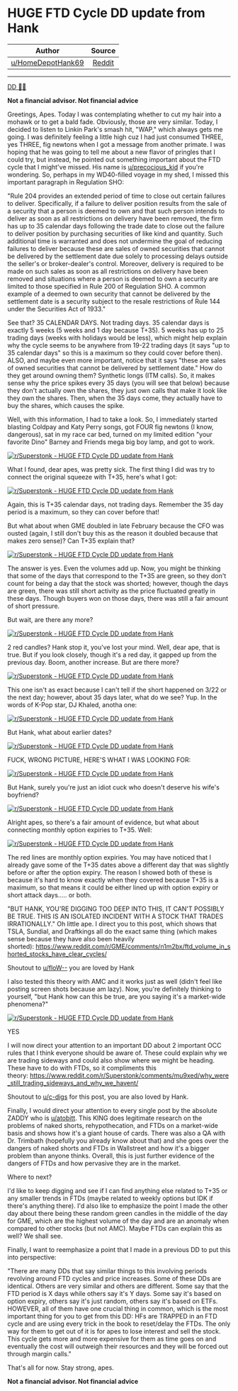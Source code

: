 HUGE FTD Cycle DD update from Hank
==================================

| Author       | Source       | 
| :-------------: |:-------------:|
|  [u/HomeDepotHank69](https://www.reddit.com/user/HomeDepotHank69/) | [Reddit](https://www.reddit.com/r/Superstonk/comments/n1wqlg/huge_ftd_cycle_dd_update_from_hank/) | 

---

[DD 👨‍🔬](https://www.reddit.com/r/Superstonk/search?q=flair_name%3A%22DD%20%F0%9F%91%A8%E2%80%8D%F0%9F%94%AC%22&restrict_sr=1)

**********Not a financial advisor. Not financial advice**********

Greetings, Apes. Today I was contemplating whether to cut my hair into a mohawk or to get a bald fade. Obviously, those are very similar. Today, I decided to listen to Linkin Park's smash hit, "WAP," which always gets me going. I was definitely feeling a little high cuz I had just consumed THREE, yes THREE, fig newtons when I got a message from another primate. I was hoping that he was going to tell me about a new flavor of pringles that I could try, but instead, he pointed out something important about the FTD cycle that I might've missed. His name is [u/precocious_kid](https://www.reddit.com/u/precocious_kid/) if you're wondering. So, perhaps in my WD40-filled voyage in my shed, I missed this important paragraph in Regulation SHO:

"Rule 204 provides an extended period of time to close out certain failures to deliver. Specifically, if a failure to deliver position results from the sale of a security that a person is deemed to own and that such person intends to deliver as soon as all restrictions on delivery have been removed, the firm has up to 35 calendar days following the trade date to close out the failure to deliver position by purchasing securities of like kind and quantity. Such additional time is warranted and does not undermine the goal of reducing failures to deliver because these are sales of owned securities that cannot be delivered by the settlement date due solely to processing delays outside the seller's or broker-dealer's control. Moreover, delivery is required to be made on such sales as soon as all restrictions on delivery have been removed and situations where a person is deemed to own a security are limited to those specified in Rule 200 of Regulation SHO. A common example of a deemed to own security that cannot be delivered by the settlement date is a security subject to the resale restrictions of Rule 144 under the Securities Act of 1933."

See that? 35 CALENDAR DAYS. Not trading days. 35 calendar days is exactly 5 weeks (5 weeks and 1 day because T+35). 5 weeks has up to 25 trading days (weeks with holidays would be less), which might help explain why the cycle seems to be anywhere from 19-22 trading days (it says "up to 35 calendar days" so this is a maximum so they could cover before then). ALSO, and maybe even more important, notice that it says "these are sales of owned securities that cannot be delivered by settlement date." How do they get around owning them? Synthetic longs (ITM calls). So, it makes sense why the price spikes every 35 days (you will see that below) because they don't actually own the shares, they just own calls that make it look like they own the shares. Then, when the 35 days come, they actually have to buy the shares, which causes the spike.

Well, with this information, I had to take a look. So, I immediately started blasting Coldpay and Katy Perry songs, got FOUR fig newtons (I know, dangerous), sat in my race car bed, turned on my limited edition "your favorite Dino" Barney and Friends mega big boy lamp, and got to work.

[![r/Superstonk - HUGE FTD Cycle DD update from Hank](https://preview.redd.it/7hekhuhezbw61.png?width=480&format=png&auto=webp&s=9b9b0714c98a768160c957600c2df356270066d4)](https://preview.redd.it/7hekhuhezbw61.png?width=480&format=png&auto=webp&s=9b9b0714c98a768160c957600c2df356270066d4)

What I found, dear apes, was pretty sick. The first thing I did was try to connect the original squeeze with T+35, here's what I got:

[![r/Superstonk - HUGE FTD Cycle DD update from Hank](https://preview.redd.it/872h1c9nrbw61.png?width=1304&format=png&auto=webp&s=236d3a9ac98968e2a8ed234219e97d7c2aae6d4e)](https://preview.redd.it/872h1c9nrbw61.png?width=1304&format=png&auto=webp&s=236d3a9ac98968e2a8ed234219e97d7c2aae6d4e)

Again, this is T+35 calendar days, not trading days. Remember the 35 day period is a maximum, so they can cover before that!

But what about when GME doubled in late February because the CFO was ousted (again, I still don't buy this as the reason it doubled because that makes zero sense)? Can T+35 explain that?

[![r/Superstonk - HUGE FTD Cycle DD update from Hank](https://preview.redd.it/jkwvy9gosbw61.png?width=1314&format=png&auto=webp&s=efbff74687e4f9c54b644adff7aa0364546e7503)](https://preview.redd.it/jkwvy9gosbw61.png?width=1314&format=png&auto=webp&s=efbff74687e4f9c54b644adff7aa0364546e7503)

The answer is yes. Even the volumes add up. Now, you might be thinking that some of the days that correspond to the T+35 are green, so they don't count for being a day that the stock was shorted; however, though the days are green, there was still short activity as the price fluctuated greatly in these days. Though buyers won on those days, there was still a fair amount of short pressure.

But wait, are there any more?

[![r/Superstonk - HUGE FTD Cycle DD update from Hank](https://preview.redd.it/4ad6ns8atbw61.png?width=1306&format=png&auto=webp&s=e0f55ad71a54ad16c8f924915714afda6d2fb5b7)](https://preview.redd.it/4ad6ns8atbw61.png?width=1306&format=png&auto=webp&s=e0f55ad71a54ad16c8f924915714afda6d2fb5b7)

2 red candles? Hank stop it, you've lost your mind. Well, dear ape, that is true. But if you look closely, though it's a red day, it gapped up from the previous day. Boom, another increase. But are there more?

[![r/Superstonk - HUGE FTD Cycle DD update from Hank](https://preview.redd.it/p6fp1cnptbw61.png?width=1312&format=png&auto=webp&s=56d2d75839115e5c171a96c571e2b13591a8553a)](https://preview.redd.it/p6fp1cnptbw61.png?width=1312&format=png&auto=webp&s=56d2d75839115e5c171a96c571e2b13591a8553a)

This one isn't as exact because I can't tell if the short happened on 3/22 or the next day; however, about 35 days later, what do we see? Yup. In the words of K-Pop star, DJ Khaled, anotha one:

[![r/Superstonk - HUGE FTD Cycle DD update from Hank](https://preview.redd.it/eyc5ol34ubw61.png?width=1310&format=png&auto=webp&s=adb194a03affc13a5129781e495a98e23dc7fa0d)](https://preview.redd.it/eyc5ol34ubw61.png?width=1310&format=png&auto=webp&s=adb194a03affc13a5129781e495a98e23dc7fa0d)

But Hank, what about earlier dates?

[![r/Superstonk - HUGE FTD Cycle DD update from Hank](https://preview.redd.it/rlkwi73szbw61.png?width=800&format=png&auto=webp&s=90bd5f7f062a4598415fada969220e46b1006f16)](https://preview.redd.it/rlkwi73szbw61.png?width=800&format=png&auto=webp&s=90bd5f7f062a4598415fada969220e46b1006f16)

FUCK, WRONG PICTURE, HERE'S WHAT I WAS LOOKING FOR:

[![r/Superstonk - HUGE FTD Cycle DD update from Hank](https://preview.redd.it/kg8r7bqrubw61.png?width=1318&format=png&auto=webp&s=13a3fe685de3cfc8652f37fdb75041d3b2ec4596)](https://preview.redd.it/kg8r7bqrubw61.png?width=1318&format=png&auto=webp&s=13a3fe685de3cfc8652f37fdb75041d3b2ec4596)

But Hank, surely you're just an idiot cuck who doesn't deserve his wife's boyfriend?

[![r/Superstonk - HUGE FTD Cycle DD update from Hank](https://preview.redd.it/eru5zl7bvbw61.png?width=1481&format=png&auto=webp&s=e949415c93aaf62716007ce995643e37267496f2)](https://preview.redd.it/eru5zl7bvbw61.png?width=1481&format=png&auto=webp&s=e949415c93aaf62716007ce995643e37267496f2)

Alright apes, so there's a fair amount of evidence, but what about connecting monthly option expiries to T+35. Well:

[![r/Superstonk - HUGE FTD Cycle DD update from Hank](https://preview.redd.it/vu7yjac7wbw61.png?width=1322&format=png&auto=webp&s=c32cbaad0bdb50c1d51b385849b0d3097078b9ba)](https://preview.redd.it/vu7yjac7wbw61.png?width=1322&format=png&auto=webp&s=c32cbaad0bdb50c1d51b385849b0d3097078b9ba)

The red lines are monthly option expiries. You may have noticed that I already gave some of the T+35 dates above a different day that was slightly before or after the option expiry. The reason I showed both of these is because it's hard to know exactly when they covered because T+35 is a maximum, so that means it could be either lined up with option expiry or short attack days..... or both.

"BUT HANK, YOU'RE DIGGING TOO DEEP INTO THIS, IT CAN'T POSSIBLY BE TRUE. THIS IS AN ISOLATED INCIDENT WITH A STOCK THAT TRADES IRRATIONALLY." Oh little ape. I direct you to this post, which shows that TSLA, Sundial, and Draftkings all do the exact same thing (which makes sense because they have also been heavily shorted): <https://www.reddit.com/r/GME/comments/n1m2bx/ftd_volume_in_shorted_stocks_have_clear_cycles/>

Shoutout to [u/floW--](https://www.reddit.com/u/floW--/) you are loved by Hank

I also tested this theory with AMC and it works just as well (didn't feel like posting screen shots because am lazy). Now, you're definitely thinking to yourself, "but Hank how can this be true, are you saying it's a market-wide phenomena?"

[![r/Superstonk - HUGE FTD Cycle DD update from Hank](https://preview.redd.it/vj65861nxbw61.png?width=320&format=png&auto=webp&s=b76b2a3311140af633c8e7f644c5d3a5fa840904)](https://preview.redd.it/vj65861nxbw61.png?width=320&format=png&auto=webp&s=b76b2a3311140af633c8e7f644c5d3a5fa840904)

YES

I will now direct your attention to an important DD about 2 important OCC rules that I think everyone should be aware of. These could explain why we are trading sideways and could also show where we might be heading. These have to do with FTDs, so it compliments this theory: <https://www.reddit.com/r/Superstonk/comments/mu9xed/why_were_still_trading_sideways_and_why_we_havent/>

Shoutout to [u/c-digs](https://www.reddit.com/u/c-digs/) for this post, you are also loved by Hank.

Finally, I would direct your attention to every single post by the absolute ZADDY who is [u/atobitt](https://www.reddit.com/u/atobitt/). This KING does legitimate research on the problems of naked shorts, rehypothecation, and FTDs on a market-wide basis and shows how it's a giant house of cards. There was also a QA with Dr. Trimbath (hopefully you already know about that) and she goes over the dangers of naked shorts and FTDs in Wallstreet and how it's a bigger problem than anyone thinks. Overall, this is just further evidence of the dangers of FTDs and how pervasive they are in the market.

Where to next?

I'd like to keep digging and see if I can find anything else related to T+35 or any smaller trends in FTDs (maybe related to weekly options but IDK if there's anything there). I'd also like to emphasize the point I made the other day about there being these random green candles in the middle of the day for GME, which are the highest volume of the day and are an anomaly when compared to other stocks (but not AMC). Maybe FTDs can explain this as well? We shall see.

Finally, I want to reemphasize a point that I made in a previous DD to put this into perspective:

"There are many DDs that say similar things to this involving periods revolving around FTD cycles and price increases. Some of these DDs are identical. Others are very similar and others are different. Some say that the FTD period is X days while others say it's Y days. Some say it's based on option expiry, others say it's just random, others say it's based on ETFs. HOWEVER, all of them have one crucial thing in common, which is the most important thing for you to get from this DD: HFs are TRAPPED in an FTD cycle and are using every trick in the book to reset/delay the FTDs. The only way for them to get out of it is for apes to lose interest and sell the stock. This cycle gets more and more expensive for them as time goes on and eventually the cost will outweigh their resources and they will be forced out through margin calls."

That's all for now. Stay strong, apes.

**********Not a financial advisor. Not financial advice**********
